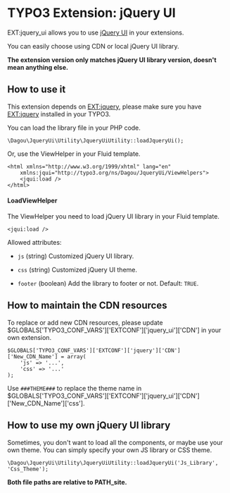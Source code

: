 # TYPO3 Extension: jQuery UI
EXT:jquery_ui allows you to use [jQuery UI](http://jqueryui.com/) in your extensions.

You can easily choose using CDN or local jQuery UI library.

**The extension version only matches jQuery UI library version, doesn't mean anything else.**

## How to use it
This extension depends on [EXT:jquery](https://github.com/billdagou/jquery), please make sure you have [EXT:jquery](https://github.com/billdagou/jquery) installed in your TYPO3.

You can load the library file in your PHP code.

	\Dagou\JqueryUi\Utility\JqueryUiUtility::loadJqueryUi();

Or, use the ViewHelper in your Fluid template.

	<html xmlns="http://www.w3.org/1999/xhtml" lang="en"
		xmlns:jqui="http://typo3.org/ns/Dagou/JqueryUi/ViewHelpers">
		<jqui:load />
	</html>

#### LoadViewHelper
The ViewHelper you need to load jQuery UI library in your Fluid template.

	<jqui:load />

Allowed attributes:

- `js` (string)
Customized jQuery UI library.

- `css` (string)
Customized jQuery UI theme.

- `footer` (boolean)
Add the library to footer or not. Default: `TRUE`.

## How to maintain the CDN resources
To replace or add new CDN resources, please update $GLOBALS\['TYPO3\_CONF\_VARS'\]\['EXTCONF'\]\['jquery_ui'\]\['CDN'\] in your own extension.

	$GLOBALS['TYPO3_CONF_VARS']['EXTCONF']['jquery']['CDN']['New_CDN_Name'] = array(
		'js' => '...',
		'css' => '...'
	);

Use `###THEME###` to replace the theme name in $GLOBALS\['TYPO3\_CONF\_VARS'\]\['EXTCONF'\]\['jquery\_ui'\]\['CDN'\]\['New\_CDN\_Name'\]\['css'\].

## How to use my own jQuery UI library
Sometimes, you don't want to load all the components, or maybe use your own theme. You can simply specify your own JS library or CSS theme.

	\Dagou\JqueryUi\Utility\JqueryUiUtility::loadJqueryUi('Js_Library', 'Css_Theme');

**Both file paths are relative to PATH_site.**